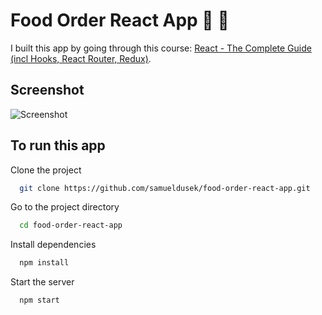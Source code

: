 # Food Order React App :curry: :spaghetti:

I built this app by going through this course: [React - The Complete Guide (incl Hooks, React Router, Redux)](https://www.udemy.com/share/101Wby3@5-7yjSx9n5L9w1uhHR30amhQ_K3lD2md48YN6YKdzAddkyKvpPmet6vkf05vQ_rfrQ==/).

## Screenshot

![Screenshot](https://i.ibb.co/h8bNWRZ/Screenshot-2021-08-27-at-13-53-35-React-App.png)

## To run this app

Clone the project

```bash
  git clone https://github.com/samueldusek/food-order-react-app.git
```

Go to the project directory

```bash
  cd food-order-react-app
```

Install dependencies

```bash
  npm install
```

Start the server

```bash
  npm start
```

